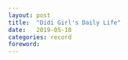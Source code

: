 ```yaml
---
layout: post
title:  "Didi Girl's Daily Life"
date:   2019-05-18
categories: record
foreword:
---
```

